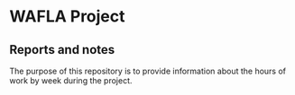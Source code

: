 # WAFLA Project
## Reports and notes
The purpose of this repository is to provide information about the hours of work by week during the project.
